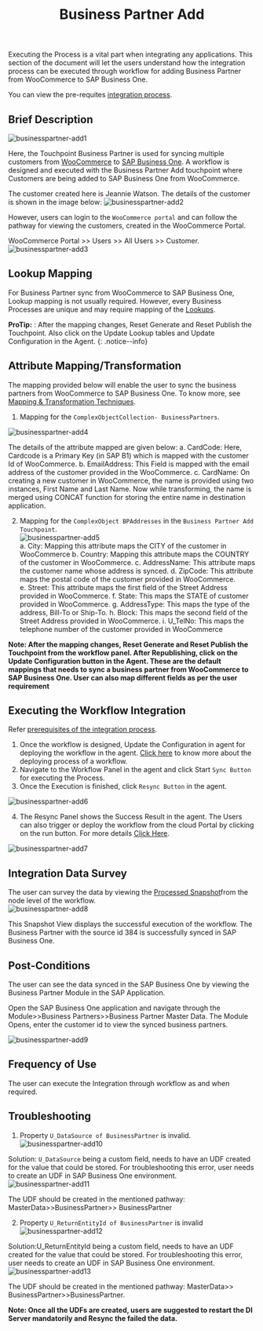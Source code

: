 ﻿---
title: "Business Partner Add"
toc: true
tag: developers
category: "Integration"
deprecated: 
    url: "/processflow/overview-of-processflow"
    title: "Overview of ProcessFlow"
menus: 
    sapwoocommerceintegration:
        title: "Business Partner Add"
        icon: fa fa-wpexplorer
        identifier: sapwoocommercebpadd
---

Executing the Process is a vital part when integrating any applications. This section of the document will let the users 
understand how the integration process can be executed through workflow for adding Business Partner from WooCommerce to 
SAP Business One.

You can view the pre-requites [integration process](/integration/SAPB1-WooCommerce/). 

 ## Brief Description
![businesspartner-add1](/staticfiles/integration/media/woosapb1/businesspartner-add1.png) 

Here, the Touchpoint Business Partner is used for syncing multiple customers from [WooCommerce](/connectors/woocommerce/) to [SAP Business One](/connectors/Sap-Business-One/). 
A workflow is designed and executed with the Business Partner Add touchpoint where Customers are being added to 
SAP Business One from WooCommerce.

The customer created here is Jeannie Watson. The details of the customer is shown in the image below:
![businesspartner-add2](/staticfiles/integration/media/woosapb1/businesspartner-add2.png)

However, users can login to the `WooCommerce portal` and can follow the pathway for viewing the customers, 
created in the WooCommerce Portal. 

WooCommerce Portal >> Users >> All Users >> Customer.  
![businesspartner-add3](/staticfiles/integration/media/woosapb1/businesspartner-add3.png)  
 
  
## Lookup Mapping

For Business Partner sync from WooCommerce to SAP Business One, Lookup mapping is not usually required. 
However, every Business Processes are unique and may require mapping of the [Lookups](/transformation/using-lookups-for-value-exchange/). 

**ProTip:** : After the mapping changes, Reset Generate and Reset Publish the Touchpoint. 
Also click on the Update Lookup tables and Update Configuration in the Agent.
{: .notice--info}

## Attribute Mapping/Transformation

The mapping provided below will enable the user to sync the business partners from WooCommerce to SAP Business One. 
To know more, see [Mapping & Transformation Techniques](/transformation/overview-usecase/).

1.	Mapping for the `ComplexObjectCollection- BusinessPartners`.

![businesspartner-add4](/staticfiles/integration/media/woosapb1/businesspartner-add4.png)

The details of the attribute mapped are given below:
a.	CardCode: Here, Cardcode is a Primary Key (in SAP B1) which is mapped with the customer Id of WooCommerce.
b.	EmailAddress: This Field is mapped with the email address of the customer provided in the WooCommerce.
c.	CardName: On creating a new customer in WooCommerce, the name is provided using two instances, First Name and Last Name. 
    Now while transforming, the name is merged using CONCAT function for storing the entire name in destination application.	

2.	Mapping for the `ComplexObject BPAddresses` in the `Business Partner Add Touchpoint`.  
![businesspartner-add5](/staticfiles/integration/media/woosapb1/businesspartner-add5.png)  
a.	City: Mapping this attribute maps the CITY of the customer in WooCommerce 
b.	Country: Mapping this attribute maps the COUNTRY of the customer in WooCommerce.
c.	AddressName: This attribute maps the customer name whose address is synced.
d.	ZipCode: This attribute maps the postal code of the customer provided in WooCommerce.  
e.	Street: This attribute maps the first field of the Street Address provided in WooCommerce.
f.	State: This maps the STATE of customer provided in WooCommerce.
g.	AddressType: This maps the type of the address, Bill-To or Ship-To.
h.	Block: This maps the second field of the Street Address provided in WooCommerce.
i.	U_TelNo: This maps the telephone number of the customer provided in WooCommerce

**Note: After the mapping changes, Reset Generate and Reset Publish the Touchpoint from the workflow panel. After Republishing, click on the Update Configuration button in the Agent.
These are the default mappings that needs to sync a business partner from WooCommerce to SAP Business One. User can also map different fields as per the user requirement**

## Executing the Workflow Integration

Refer [prerequisites of the integration process]().

1.	Once the workflow is designed, Update the Configuration in agent for deploying the workflow in the agent. [Click here]() to know more about 
    the deploying process of a workflow.
2.	Navigate to the Workflow Panel in the agent and click Start `Sync Button` for executing the Process.
3.	Once the Execution is finished, click `Resync Button` in the agent.

![businesspartner-add6](/staticfiles/integration/media/woosapb1/businesspartner-add6.png) 

4.	The Resync Panel shows the Success Result in the agent. The Users can also trigger or deploy the workflow from the 
    cloud Portal by clicking on the run button. For more details [Click Here]().

![businesspartner-add7](/staticfiles/integration/media/woosapb1/businesspartner-add7.png) 

## Integration Data Survey

The user can survey the data by viewing the [Processed Snapshot]()from the node level of the workflow.  
![businesspartner-add8](/staticfiles/integration/media/woosapb1/businesspartner-add8.png)  
 
This Snapshot View displays the successful execution of the workflow. The Business Partner with the source id 
384 is successfully synced in SAP Business One.

## Post-Conditions

The user can see the data synced in the SAP Business One by viewing the Business Partner Module in the SAP Application.

Open the SAP Business One application and navigate through the Module>>Business Partners>>Business Partner Master Data. 
The Module Opens, enter the customer id to view the synced business partners.

![businesspartner-add9](/staticfiles/integration/media/woosapb1/businesspartner-add9.png) 

## Frequency of Use

The user can execute the Integration through workflow as and when required. 

## Troubleshooting

1.	Property `U_DataSource of BusinessPartner` is invalid.
![businesspartner-add10](/staticfiles/integration/media/woosapb1/businesspartner-add10.png) 

Solution: `U_DataSource` being a custom field, needs to have an UDF created for the value that could be stored. 
For troubleshooting this error, user needs to create an UDF in SAP Business One environment.
![businesspartner-add11](/staticfiles/integration/media/woosapb1/businesspartner-add11.png)

The UDF should be created in the mentioned pathway: MasterData>>BusinessPartner>> BusinessPartner

2.	Property `U_ReturnEntityId of BusinessPartner` is invalid
 ![businesspartner-add12](/staticfiles/integration/media/woosapb1/businesspartner-add12.png)

Solution:U_ReturnEntityId being a custom field, needs to have an UDF created for the value that could be stored. 
For troubleshooting this error, user needs to create an UDF in SAP Business One environment.  
 ![businesspartner-add13](/staticfiles/integration/media/woosapb1/businesspartner-add13.png)

The UDF should be created in the mentioned pathway: MasterData>> BusinessPartner>>BusinessPartner.

**Note: Once all the UDFs are created, users are suggested to restart the DI Server mandatorily and Resync the failed the data.**